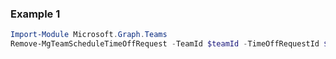 ### Example 1
``` powershell
Import-Module Microsoft.Graph.Teams
Remove-MgTeamScheduleTimeOffRequest -TeamId $teamId -TimeOffRequestId $timeOffRequestId
```
